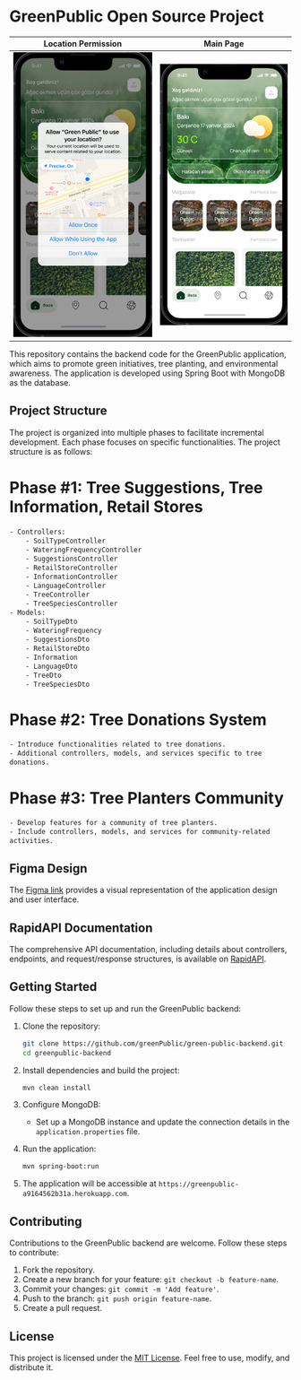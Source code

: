 # GreenPublic Open Source Project

Location Permission |  Main Page
:-------------------------:|:-------------------------:
![img_1.png](img_1.png)   |  ![img.png](img.png)

This repository contains the backend code for the GreenPublic application, which aims to promote green initiatives, tree planting, and environmental awareness. The application is developed using Spring Boot with MongoDB as the database.

## Project Structure

The project is organized into multiple phases to facilitate incremental development. Each phase focuses on specific functionalities. The project structure is as follows:

# Phase #1: **Tree Suggestions, Tree Information, Retail Stores**
    - Controllers:
        - SoilTypeController
        - WateringFrequencyController
        - SuggestionsController
        - RetailStoreController
        - InformationController
        - LanguageController
        - TreeController
        - TreeSpeciesController
    - Models:
        - SoilTypeDto
        - WateringFrequency
        - SuggestionsDto
        - RetailStoreDto
        - Information
        - LanguageDto
        - TreeDto
        - TreeSpeciesDto

# **Phase #2: Tree Donations System**
    - Introduce functionalities related to tree donations.
    - Additional controllers, models, and services specific to tree donations.

# **Phase #3: Tree Planters Community**
    - Develop features for a community of tree planters.
    - Include controllers, models, and services for community-related activities.

## Figma Design

The [Figma link](https://www.figma.com/proto/IPD5F2CVZ9Qs6ssrorMrrx/Greenpublic---Main?page-id=2036%3A641&type=design&node-id=2036-1583&viewport=2013%2C757%2C0.53&t=zaEodd5sL9oModMk-1&scaling=scale-down&mode=design) provides a visual representation of the application design and user interface.

## RapidAPI Documentation

The comprehensive API documentation, including details about controllers, endpoints, and request/response structures, is available on [RapidAPI](https://rapidapi.com/greenpubliccommunity/api/green-public).

## Getting Started

Follow these steps to set up and run the GreenPublic backend:

1. Clone the repository:

    ```bash
    git clone https://github.com/greenPublic/green-public-backend.git
    cd greenpublic-backend
    ```

2. Install dependencies and build the project:

    ```bash
    mvn clean install
    ```

3. Configure MongoDB:

    - Set up a MongoDB instance and update the connection details in the `application.properties` file.

4. Run the application:

    ```bash
    mvn spring-boot:run
    ```

5. The application will be accessible at `https://greenpublic-a9164562b31a.herokuapp.com`.

## Contributing

Contributions to the GreenPublic backend are welcome. Follow these steps to contribute:

1. Fork the repository.
2. Create a new branch for your feature: `git checkout -b feature-name`.
3. Commit your changes: `git commit -m 'Add feature'`.
4. Push to the branch: `git push origin feature-name`.
5. Create a pull request.

## License

This project is licensed under the [MIT License](LICENSE). Feel free to use, modify, and distribute it.